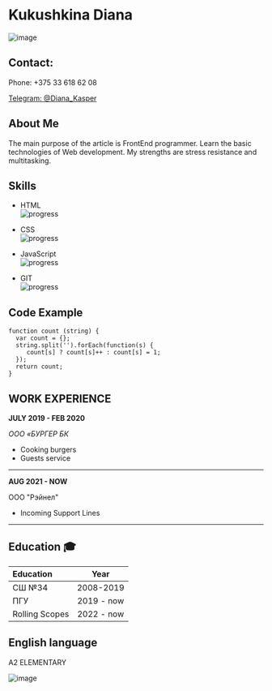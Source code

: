 # Kukushkina Diana 
![image](https://i.ibb.co/Ph4G6Nc/photo-2022-04-21-16-25-34.png)

## Contact: ##

Phone: +375 33 618 62 08
 
[Telegram: @Diana_Kasper](https://t.me/Diana_Kasper)

## About Me  ##

The main purpose of the article is FrontEnd programmer. Learn the basic technologies of Web development. My strengths are stress resistance and multitasking. 

## Skills  ##

*    HTML     
   ![progress](https://i.ibb.co/mccXBcc/The-Component-1.png "progress")
   
*    CSS   
   ![progress](https://i.ibb.co/y83FwjF/CSS.png "progress")
    
*    JavaScript   
     ![progress](https://i.ibb.co/tKfjZ8C/JS.png "progress")
*    GIT  
     ![progress](https://i.ibb.co/tKfjZ8C/JS.png "progress")

## Code Example  ##
```
function count (string) {  
  var count = {};
  string.split('').forEach(function(s) {
     count[s] ? count[s]++ : count[s] = 1;
  });
  return count;
}
```

## WORK EXPERIENCE ##
**JULY 2019 - FEB 2020**

*ООО «БУРГЕР БК*
 * Сooking burgers
 * Guests service
***
**AUG 2021 - NOW**

ООО "Рэйнел"
  * Incoming Support Lines
***
## Education :mortar_board: ##
  
  
 |  Education   | Year            | 
|:------------- |:---------------:| 
| СШ №34        | 2008-2019       |
| ПГУ           | 2019 - now      | 
| Rolling Scopes| 2022 - now      |

## English language ##
A2 ELEMENTARY


![image](https://i.ibb.co/KsPFKQ1/EF-SET-Certificate-pdf.png)
